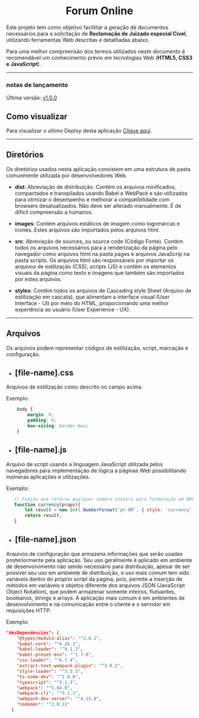 <h1 align="center">Forum Online</h1>

Este projeto tem como objetivo faclilitar a geração de documentos necessários para a solicitação de **Reclamação de Juizado especial Cível**, utilizando ferramentas Web descritas e detalhadas abaixo.

Para uma melhor compreensão dos termos utilizados neste documento é recomendável um conhecimento prévio em tecnologias Web (**HTML5, CSS3 e JavaScript**).

---

### notas de lançamento

Última versão: [v1.0.0](./release-notes/last.md)

## Como visualizar

Para visualizar o ultimo Deploy desta aplicação [Clique aqui](https://itapoavara1.github.io/JEC/).

---

## Diretórios

Os diretórios usados nesta aplicação consistem em uma estrutura de pasta comunmente utilizada por desenvolvedores Web.

- **dist**:
 Abreviação de distribuição. Contém os arquivos minificados, compactados e transpilados usando Babel e WebPack e são utilizados para otimizar o desempenho e melhorar a compatibilidade com browsers desatualizados. Não deve ser alterado manualmente. É de difícil compreensão a humanos.

- **images**:
 Contém arquivos estáticos de imagem como logomarcas e ícones. Estes arquivos são importados pelos arquivos html.

- **src**:
 Abreviação de sources, ou source code (Código Fonte). Contém todos os arquivos necessários para a renderização da página pelo navegador como arquivos html na pasta pages e arquivos JavaScrip na pasta scripts. Os arquivos html são responsáveis por importar os arquivos de estilização (CSS), scripts (JS) e contém os elementos visuais da página como texto e imagens que também são importados por estes arquivos.

- **styles**:
 Contém todos os arquivos de Cascading style Sheet (Arquivo de estilização em cascata), que alimentam a interface visual (User Interface - UI) por meio do HTML, proporcionando uma melhor experiência ao usuário (User Experience - UX).

---

## Arquivos

Os arquivos podem representar códigos de estilização, script, marcação e configuração.

- ## [file-name].css
Arquivos de estilização como descrito no campo acima.

Exemplo:

```` css
    body {
        margin: 0;
        padding: 0;
        box-sizing: border-box;
    }
````

- ## [file-name].js
 Arquivo de script usando a linguagem JavaScript utilizada pelos navegadores para implementação de lógica a páginas Web possibilitando inúmeras aplicações e utilizações.

 Exemplo:

 ``` JavaScript
    // Função que retorna qualquer numero inteiro para formatação em BRL.
    function currency(props){
        let result = new Intl.NumberFormat('pt-BR', { style: 'currency', currency: 'BRL' }).format(props);
        return result;
    }
 ```

- ## [file-name].json

Arquivos de configuração que armazena informações que serão usadas posteriormente pela aplicação. Seu uso geralmente é aplicado em ambiente de desenvolvimento não sendo necessário para distribuição, apesar de ser possível seu uso em ambiente de distribuição, o uso mais comum tem sido variáveis dentro do próprio script da pagina, pois, permite a inserção de métodos em variáveis e objetos diferente dos arquivos JSON (JavaScript Object Notation), que podem armazenar somente inteiros, flutuantes, booleanos, strings e arrays. A aplicação mais comum é em ambientes de desenvolvimento e na comunicação entre o cliente e o servidor em requisições HTTP.

Exemplo:
``` json
"devDependencies": {
    "@types/module-alias": "^2.0.1",
    "babel-core": "^6.26.3",
    "babel-loader": "^9.1.2",
    "babel-preset-env": "^1.7.0",
    "css-loader": "^6.7.4",
    "extract-text-webpack-plugin": "^3.0.2",
    "style-loader": "^3.3.3",
    "ts-node-dev": "^2.0.0",
    "typescript": "^5.1.3",
    "webpack": "^5.84.0",
    "webpack-cli": "^5.1.1",
    "webpack-dev-server": "^4.15.0",
    "nodemon": "^2.0.22"
  }
```
